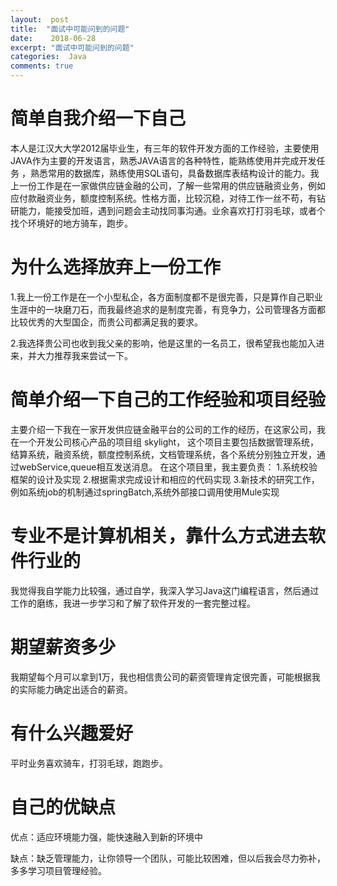 ```yaml
---
layout:  post
title:  "面试中可能问到的问题"
date:    2018-06-28
excerpt: "面试中可能问到的问题"
categories:  Java
comments: true
---
```


# 简单自我介绍一下自己 #

本人是江汉大大学2012届毕业生，有三年的软件开发方面的工作经验，主要使用JAVA作为主要的开发语言，熟悉JAVA语言的各种特性，能熟练使用并完成开发任务
，熟悉常用的数据库，熟练使用SQL语句，具备数据库表结构设计的能力。我上一份工作是在一家做供应链金融的公司，了解一些常用的供应链融资业务，例如应付款融资业务，额度控制系统。性格方面，比较沉稳，对待工作一丝不苟，有钻研能力，能接受加班，遇到问题会主动找同事沟通。业余喜欢打打羽毛球，或者个找个环境好的地方骑车，跑步。

# 为什么选择放弃上一份工作 #

1.我上一份工作是在一个小型私企，各方面制度都不是很完善，只是算作自己职业生涯中的一块磨刀石，而我最终追求的是制度完善，有竞争力，公司管理各方面都比较优秀的大型国企，而贵公司都满足我的要求。

2.我选择贵公司也收到我父亲的影响，他是这里的一名员工，很希望我也能加入进来，并大力推荐我来尝试一下。


# 简单介绍一下自己的工作经验和项目经验 #
主要介绍一下我在一家开发供应链金融平台的公司的工作的经历，在这家公司，我在一个开发公司核心产品的项目组 skylight，
这个项目主要包括数据管理系统，结算系统，融资系统，额度控制系统，文档管理系统，各个系统分别独立开发，通过webService,queue相互发送消息。
在这个项目里，我主要负责：
1.系统校验框架的设计及实现
2.根据需求完成设计和相应的代码实现
3.新技术的研究工作，例如系统job的机制通过springBatch,系统外部接口调用使用Mule实现

# 专业不是计算机相关，靠什么方式进去软件行业的 #

我觉得我自学能力比较强，通过自学，我深入学习Java这门编程语言，然后通过工作的磨练，我进一步学习和了解了软件开发的一套完整过程。

# 期望薪资多少 #

我期望每个月可以拿到1万，我也相信贵公司的薪资管理肯定很完善，可能根据我的实际能力确定出适合的薪资。

# 有什么兴趣爱好 #

平时业务喜欢骑车，打羽毛球，跑跑步。

# 自己的优缺点 #
优点：适应环境能力强，能快速融入到新的环境中

缺点：缺乏管理能力，让你领导一个团队，可能比较困难，但以后我会尽力弥补，多多学习项目管理经验。


